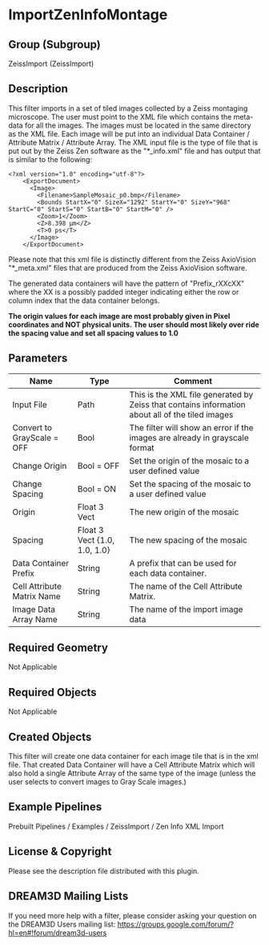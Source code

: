 # ImportZenInfoMontage #

## Group (Subgroup) ##

ZeissImport (ZeissImport)

## Description ##

This filter imports in a set of tiled images collected by a Zeiss montaging microscope. The user must point to the XML file which contains the meta-data for all the images. The images must be located in the same directory as the XML file. Each image will be put into an individual Data Container / Attribute Matrix / Attribute Array. The XML input file is the type of file that is put out by the Zeiss Zen software as the "*_info.xml" file and has output that is similar to the following:

    <?xml version="1.0" encoding="utf-8"?>
        <ExportDocument>
          <Image>
            <Filename>SampleMosaic_p0.bmp</Filename>
            <Bounds StartX="0" SizeX="1292" StartY="0" SizeY="968" StartC="0" StartS="0" StartB="0" StartM="0" />
            <Zoom>1</Zoom>
            <Z>8.398 µm</Z>
            <T>0 ps</T>
          </Image>
        </ExportDocument>

Please note that this xml file is distinctly different from the Zeiss AxioVision "*_meta.xml" files that are produced from the Zeiss AxioVision software.

The generated data containers will have the pattern of "Prefix_rXXcXX" where the XX is a possibly padded integer indicating either the row or column index that the data container belongs.

**The origin values for each image are most probably given in Pixel coordinates and NOT physical units. The user should most likely over ride the spacing value and set all spacing values to 1.0**

## Parameters ##

| Name             | Type | Comment |
|------------------|------|----|
| Input File | Path | This is the XML file generated by Zeiss that contains information about all of the tiled images |
| Convert to GrayScale = OFF| Bool | The filter will show an error if the images are already in grayscale format |
| Change Origin | Bool = OFF | Set the origin of the mosaic to a user defined value |
| Change Spacing | Bool = ON | Set the spacing of the mosaic to a user defined value |
| Origin | Float 3 Vect | The new origin of the mosaic |
| Spacing | Float 3 Vect {1.0, 1.0, 1.0} | The new spacing of the mosaic |
| Data Container Prefix | String  | A prefix that can be used for each data container.  |
| Cell Attribute Matrix Name | String  | The name of the Cell Attribute Matrix. |
| Image Data Array Name | String  | The name of the import image data |

## Required Geometry ##

 Not Applicable

## Required Objects ##

 Not Applicable

## Created Objects ##

This filter will create one data container for each image tile that is in the xml file. That created Data Container will have a Cell Attribute Matrix which will also hold a single Attribute Array of the same type of the image (unless the user selects to convert images to Gray Scale images.)

## Example Pipelines ##

Prebuilt Pipelines / Examples / ZeissImport / Zen Info XML Import

## License & Copyright ##

Please see the description file distributed with this plugin.

## DREAM3D Mailing Lists ##

If you need more help with a filter, please consider asking your question on the DREAM3D Users mailing list:
https://groups.google.com/forum/?hl=en#!forum/dream3d-users


